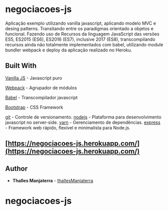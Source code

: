 # negociacoes-js

Aplicação exemplo utilizando vanilla javascript, aplicando modelo MVC
e desing patterns. Transitando entre os paradigmas orientado a objetos e funcional. Fazendo uso de Recursos da linguagem
JavaScript das versões ES5, ES2015 (ES6), ES2016 (ES7), inclusive
2017 (ES8), transcompilando recursos ainda não totalmente implementados com babel, utilizando module bundler webpack e deploy da aplicação realizado no Heroku.

## Built With
[Vanilla JS](http://vanilla-js.com/) - Javascript puro

[Webpack](https://webpack.github.io/) - Agrupador de módulos

[Babel](https://babeljs.io/) - Transcompilador javascript

[Bootstrap](http://getbootstrap.com/) - CSS Framework

[git](https://git-scm.com/) - Controle de versionamento.
[nodejs](https://nodejs.org/en/) -
Plataforma para desenvolvimento javascript no server-side.
[yarn](https://yarnpkg.com/pt-BR/) -
Gerenciamento de dependências.
[express](http://expressjs.com/pt-br/) -
Framework web rápido, flexível e minimalista para Node.js.

## [https://negociacoes-js.herokuapp.com/](https://negociacoes-js.herokuapp.com/)

## Author
* **Thalles Manjaterra** - [thallesManjaterra](https://github.com/thallesManjaterra)
# negociacoes-js

